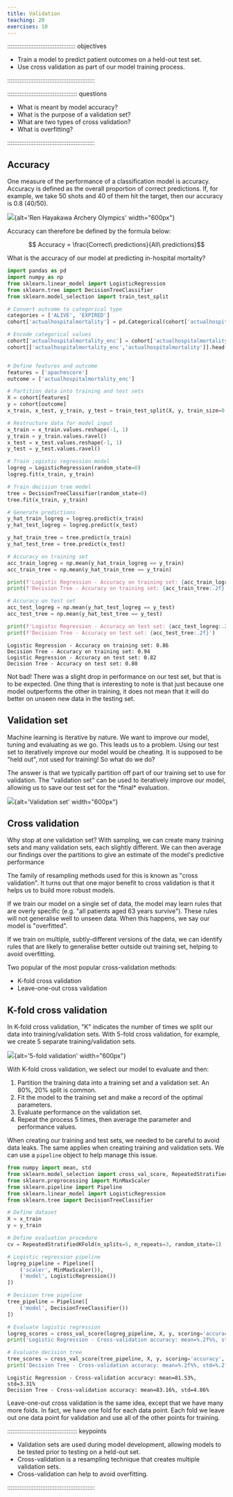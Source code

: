 ```yaml
---
title: Validation
teaching: 20
exercises: 10
---
```


::::::::::::::::::::::::::::::::::::::: objectives

- Train a model to predict patient outcomes on a held-out test set.
- Use cross validation as part of our model training process.

::::::::::::::::::::::::::::::::::::::::::::::::::

:::::::::::::::::::::::::::::::::::::::: questions

- What is meant by model accuracy?
- What is the purpose of a validation set?
- What are two types of cross validation?
- What is overfitting?

::::::::::::::::::::::::::::::::::::::::::::::::::

## Accuracy

One measure of the performance of a classification model is accuracy. Accuracy is defined as the overall proportion of correct predictions. If, for example, we take 50 shots and 40 of them hit the target, then our accuracy is 0.8 (40/50).

![](fig/japan_ren_hayakawa.jpg){alt='Ren Hayakawa Archery Olympics' width="600px"}

Accuracy can therefore be defined by the formula below:

$$ Accuracy = \frac{Correct\ predictions}{All\ predictions}$$

What is the accuracy of our model at predicting in-hospital mortality?

```python
import pandas as pd
import numpy as np
from sklearn.linear_model import LogisticRegression
from sklearn.tree import DecisionTreeClassifier
from sklearn.model_selection import train_test_split

# Convert outcome to categorical type
categories = ['ALIVE', 'EXPIRED']
cohort['actualhospitalmortality'] = pd.Categorical(cohort['actualhospitalmortality'], categories=categories)

# Encode categorical values
cohort['actualhospitalmortality_enc'] = cohort['actualhospitalmortality'].cat.codes
cohort[['actualhospitalmortality_enc','actualhospitalmortality']].head()


# Define features and outcome
features = ['apachescore']
outcome = ['actualhospitalmortality_enc']

# Partition data into training and test sets
X = cohort[features]
y = cohort[outcome]
x_train, x_test, y_train, y_test = train_test_split(X, y, train_size=0.7, random_state=42)

# Restructure data for model input
x_train = x_train.values.reshape(-1, 1)
y_train = y_train.values.ravel()
x_test = x_test.values.reshape(-1, 1)
y_test = y_test.values.ravel()

# Train ;ogistic regression model
logreg = LogisticRegression(random_state=0)
logreg.fit(x_train, y_train)

# Train decision tree model
tree = DecisionTreeClassifier(random_state=0)
tree.fit(x_train, y_train)

# Generate predictions
y_hat_train_logreg = logreg.predict(x_train)
y_hat_test_logreg = logreg.predict(x_test)

y_hat_train_tree = tree.predict(x_train)
y_hat_test_tree = tree.predict(x_test)

# Accuracy on training set
acc_train_logreg = np.mean(y_hat_train_logreg == y_train)
acc_train_tree = np.mean(y_hat_train_tree == y_train)

print(f'Logistic Regression - Accuracy on training set: {acc_train_logreg:.2f}')
print(f'Decision Tree - Accuracy on training set: {acc_train_tree:.2f}')

# Accuracy on test set
acc_test_logreg = np.mean(y_hat_test_logreg == y_test)
acc_test_tree = np.mean(y_hat_test_tree == y_test)

print(f'Logistic Regression - Accuracy on test set: {acc_test_logreg:.2f}')
print(f'Decision Tree - Accuracy on test set: {acc_test_tree:.2f}')
```

```output
Logistic Regression - Accuracy on training set: 0.86
Decision Tree - Accuracy on training set: 0.94
Logistic Regression - Accuracy on test set: 0.82
Decision Tree - Accuracy on test set: 0.80
```

Not bad! There was a slight drop in performance on our test set, but that is to be expected. One thing that is interesting to note is that just because one model outperforms the other in training, it does not mean that it will do better on unseen new data in the testing set.

## Validation set

Machine learning is iterative by nature. We want to improve our model, tuning and evaluating as we go. This leads us to a problem. Using our test set to iteratively improve our model would be cheating. It is supposed to be "held out", not used for training! So what do we do?

The answer is that we typically partition off part of our training set to use for validation. The "validation set" can be used to iteratively improve our model, allowing us to save our test set for the \*final\* evaluation.

![](fig/training_val_set.png){alt='Validation set' width="600px"}

## Cross validation

Why stop at one validation set? With sampling, we can create many training sets and many validation sets, each slightly different. We can then average our findings over the partitions to give an estimate of the model's predictive performance

The family of resampling methods used for this is known as "cross validation". It turns out that one major benefit to cross validation is that it helps us to build more robust models.

If we train our model on a single set of data, the model may learn rules that are overly specific (e.g. "all patients aged 63 years survive"). These rules will not generalise well to unseen data. When this happens, we say our model is "overfitted".

If we train on multiple, subtly-different versions of the data, we can identify rules that are likely to generalise better outside out training set, helping to avoid overfitting.

Two popular of the most popular cross-validation methods:

- K-fold cross validation
- Leave-one-out cross validation

## K-fold cross validation

In K-fold cross validation, "K" indicates the number of times we split our data into training/validation sets. With 5-fold cross validation, for example, we create 5 separate training/validation sets.

![](fig/k_fold_cross_val.png){alt='5-fold validation' width="600px"}

With K-fold cross validation, we select our model to evaluate and then:

1. Partition the training data into a training set and a validation set. An 80%, 20% split is common.
2. Fit the model to the training set and make a record of the optimal parameters.
3. Evaluate performance on the validation set.
4. Repeat the process 5 times, then average the parameter and performance values.

When creating our training and test sets, we needed to be careful to avoid data leaks. The same applies when creating training and validation sets. We can use a `pipeline` object to help manage this issue.

```python
from numpy import mean, std
from sklearn.model_selection import cross_val_score, RepeatedStratifiedKFold
from sklearn.preprocessing import MinMaxScaler
from sklearn.pipeline import Pipeline
from sklearn.linear_model import LogisticRegression
from sklearn.tree import DecisionTreeClassifier

# Define dataset
X = x_train
y = y_train

# Define evaluation procedure
cv = RepeatedStratifiedKFold(n_splits=5, n_repeats=3, random_state=1)

# Logistic regression pipeline
logreg_pipeline = Pipeline([
    ('scaler', MinMaxScaler()), 
    ('model', LogisticRegression())
])

# Decision tree pipeline
tree_pipeline = Pipeline([
    ('model', DecisionTreeClassifier())
])

# Evaluate logistic regression
logreg_scores = cross_val_score(logreg_pipeline, X, y, scoring='accuracy', cv=cv, n_jobs=-1)
print('Logistic Regression - Cross-validation accuracy: mean=%.2f%%, std=%.2f%%' % (mean(logreg_scores)*100, std(logreg_scores)*100))

# Evaluate decision tree
tree_scores = cross_val_score(tree_pipeline, X, y, scoring='accuracy', cv=cv, n_jobs=-1)
print('Decision Tree - Cross-validation accuracy: mean=%.2f%%, std=%.2f%%' % (mean(tree_scores)*100, std(tree_scores)*100))
```

```output
Logistic Regression - Cross-validation accuracy: mean=81.53%, std=3.31%
Decision Tree - Cross-validation accuracy: mean=83.16%, std=4.86%
```

Leave-one-out cross validation is the same idea, except that we have many more folds. In fact, we have one fold for each data point. Each fold we leave out one data point for validation and use all of the other points for training.



:::::::::::::::::::::::::::::::::::::::: keypoints

- Validation sets are used during model development, allowing models to be tested prior to testing on a held-out set.
- Cross-validation is a resampling technique that creates multiple validation sets.
- Cross-validation can help to avoid overfitting.

::::::::::::::::::::::::::::::::::::::::::::::::::


